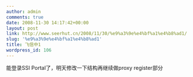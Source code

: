 ```yaml
---
author: admin
comments: true
date: 2008-11-30 14:17:42+00:00
layout: post
link: http://www.seerhut.cn/2008/11/30/%e9%a3%9e%e4%bf%a1%e4%b8%ad1/
slug: '%e9%a3%9e%e4%bf%a1%e4%b8%ad1'
title: 飞信中1
wordpress_id: 106
---
```


能登录SSI Portal了，明天修改一下结构再继续做proxy register部分
